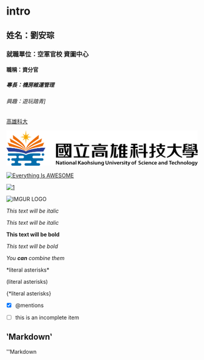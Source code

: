 # intro
## 姓名：劉安琮
### 就職單位：空軍官校 資圖中心
#### 職稱：資分官
##### 專長：機房維運管理
###### 興趣：遊玩踏青]
[高雄科大](https://www.nkust.edu.tw/)


![NKUST](高雄科大.png "高雄科大")


[![Everything Is AWESOME](https://img.youtube.com/vi/StTqXEQ2l-Y/0.jpg)](https://www.youtube.com/watch?v=StTqXEQ2l-Y "Everything Is AWESOME")

[![1](https://img.youtube.com/vi/3d6SJn6Fm6w/0.jpg)](https://www.youtube.com/watch?v=3d6SJn6Fm6w"1")

<img src="https://img.youtube.com/vi/3d6SJn6Fm6w/0.jpg" alt="IMGUR LOGO" width="250"/>

*This text will be italic*

_This text will be italic_

**This text will be bold**

_This text will be bold_

*You **can** combine them*

\*literal asterisks\*

\(literal asterisks\)

\{*literal asterisks\}

- [x] @mentions

- [ ] this is an incomplete item

## ‵Markdown‵

‵‵‵Markdown
